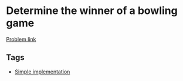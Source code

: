 # Determine the winner of a bowling game

[Problem link](https://leetcode.com/problems/determine-the-winner-of-a-bowling-game/)

## Tags

* [Simple implementation](/README.md#Simple_implementation)
